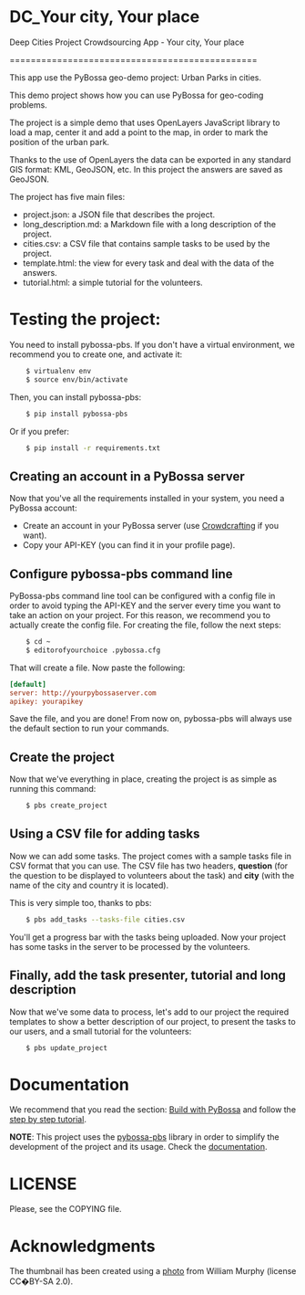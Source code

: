 # DC_Your city, Your place
Deep Cities Project Crowdsourcing App - Your city, Your place

===============================================

This app use the PyBossa geo-demo project: Urban Parks in cities.

This demo project shows how you can use PyBossa for geo-coding problems.

The project is a simple demo that uses OpenLayers JavaScript library to load a map,
center it and add a point to the map, in order to mark the position of the
urban park.

Thanks to the use of OpenLayers the data can be exported in any standard GIS format:
KML, GeoJSON, etc. In this project the answers are saved as GeoJSON.


The project has five main files:

*  project.json: a JSON file that describes the project.
*  long_description.md: a Markdown file with a long description of the project.
*  cities.csv: a CSV file that contains sample tasks to be used by the project.
*  template.html: the view for every task and deal with the data of the answers.
*  tutorial.html: a simple tutorial for the volunteers.


Testing the project:
====================

You need to install pybossa-pbs. If you don't have a virtual environment,
we recommend you to create one, and activate it:

```bash
    $ virtualenv env
    $ source env/bin/activate
```

Then, you can install pybossa-pbs:

```bash
    $ pip install pybossa-pbs
```

Or if you prefer:

```bash
    $ pip install -r requirements.txt
```

## Creating an account in a PyBossa server

Now that you've all the requirements installed in your system, you need
a PyBossa account:

*  Create an account in your PyBossa server (use [Crowdcrafting](http://crowdcrafting.org) if you want).
*  Copy your API-KEY (you can find it in your profile page).

## Configure pybossa-pbs command line

PyBossa-pbs command line tool can be configured with a config file in order to
avoid typing the API-KEY and the server every time you want to take an action
on your project. For this reason, we recommend you to actually create the
config file. For creating the file, follow the next steps:

```bash
    $ cd ~
    $ editorofyourchoice .pybossa.cfg
```

That will create a file. Now paste the following:

```ini
[default]
server: http://yourpybossaserver.com
apikey: yourapikey
```

Save the file, and you are done! From now on, pybossa-pbs will always use the
default section to run your commands.

## Create the project

Now that we've everything in place, creating the project is as simple as
running this command:

```bash
    $ pbs create_project
```

## Using a CSV file for adding tasks

Now we can add some tasks. The project comes with a sample tasks file in CSV format
that you can use. The CSV file has two headers, **question** (for the question to be
displayed to volunteers about the task) and **city** (with the name of the city
and country it is located).

This is very simple too, thanks to pbs:

```bash
    $ pbs add_tasks --tasks-file cities.csv
```
You'll get a progress bar with the tasks being uploaded. Now your project has
some tasks in the server to be processed by the volunteers.

## Finally, add the task presenter, tutorial and long description

Now that we've some data to process, let's add to our project the required
templates to show a better description of our project, to present the tasks to
our users, and a small tutorial for the volunteers:

```bash
    $ pbs update_project
```


Documentation
=============

We recommend that you read the section: [Build with PyBossa](http://docs.pybossa.com/en/latest/build_with_pybossa.html) and follow the [step by step tutorial](http://docs.pybossa.com/en/latest/user/tutorial.html).

**NOTE**: This project uses the [pybossa-pbs](https://pypi.python.org/pypi/pybossa-pbs) library in order to simplify the development of the project and its usage. Check the [documentation](https://github.com/PyBossa/pbs).

LICENSE
=======

Please, see the COPYING file.

Acknowledgments
===============
The thumbnail has been created using a [photo](http://www.flickr.com/photos/infomatique/5489548540/) from William Murphy (license CC�BY-SA 2.0).

